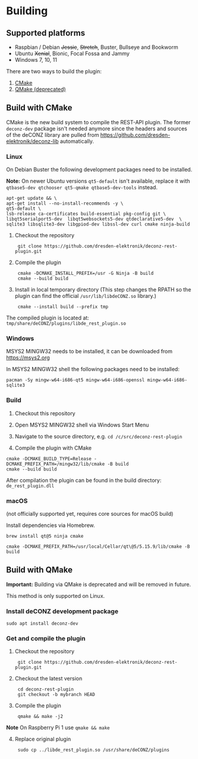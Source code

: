 # Building

## Supported platforms
* Raspbian / Debian ~~Jessie~~, ~~Stretch~~, Buster, Bullseye and Bookworm
* Ubuntu ~~Xenial~~, Bionic, Focal Fossa and Jammy
* Windows 7, 10, 11

There are two ways to build the plugin:
1. [CMake](#build-with-cmake)
2. [QMake (deprecated)](#build-with-qmake)

## Build with CMake

CMake is the new build system to compile the REST-API plugin. The former `deconz-dev` package isn't needed anymore since the headers and sources of the deCONZ library are pulled from https://github.com/dresden-elektronik/deconz-lib automatically.

### Linux

On Debian Buster the following development packages need to be installed.

**Note:** On newer Ubuntu versions `qt5-default` isn't available, replace it with `qtbase5-dev qtchooser qt5-qmake qtbase5-dev-tools` instead.

```
apt-get update && \
apt-get install --no-install-recommends -y \
qt5-default \
lsb-release ca-certificates build-essential pkg-config git \
libqt5serialport5-dev  libqt5websockets5-dev qtdeclarative5-dev  \
sqlite3 libsqlite3-dev libgpiod-dev libssl-dev curl cmake ninja-build
```

1. Checkout the repository

        git clone https://github.com/dresden-elektronik/deconz-rest-plugin.git

2. Compile the plugin

        cmake -DCMAKE_INSTALL_PREFIX=/usr -G Ninja -B build
        cmake --build build
   
3. Install in local temporary directory
   (This step changes the RPATH so the plugin can find the official `/usr/lib/libdeCONZ.so` library.)

        cmake --install build --prefix tmp

The compiled plugin is located at: `tmp/share/deCONZ/plugins/libde_rest_plugin.so`

### Windows

MSYS2 MINGW32 needs to be installed, it can be downloaded from https://msys2.org 


In MSYS2 MINGW32 shell the following packages need to be installed:

```
pacman -Sy mingw-w64-i686-qt5 mingw-w64-i686-openssl mingw-w64-i686-sqlite3
```

### Build

1. Checkout this repository

2. Open MSYS2 MINGW32 shell via Windows Start Menu

3. Navigate to the source directory, e.g. `cd /c/src/deconz-rest-plugin` 

3. Compile the plugin with CMake

```
cmake -DCMAKE_BUILD_TYPE=Release -DCMAKE_PREFIX_PATH=/mingw32/lib/cmake -B build
cmake --build build
```

After compilation the plugin can be found in the build directory: `de_rest_plugin.dll`

### macOS

(not officially supported yet, requires core sources for macOS build)

Install dependencies via Homebrew.
```
brew install qt@5 ninja cmake
```

```
cmake -DCMAKE_PREFIX_PATH=/usr/local/Cellar/qt\@5/5.15.9/lib/cmake -B build
```

## Build with QMake

**Important:** Building via  QMake is deprecated and will be removed in future.

This method is only supported on Linux.

### Install deCONZ development package

    sudo apt install deconz-dev

### Get and compile the plugin

1. Checkout the repository

        git clone https://github.com/dresden-elektronik/deconz-rest-plugin.git

2. Checkout the latest version

        cd deconz-rest-plugin
        git checkout -b mybranch HEAD

3. Compile the plugin

        qmake && make -j2

**Note** On Raspberry Pi 1 use `qmake && make`

4. Replace original plugin

        sudo cp ../libde_rest_plugin.so /usr/share/deCONZ/plugins
